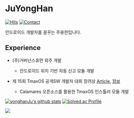 # JuYongHan

[![Hits](https://hits.seeyoufarm.com/api/count/incr/badge.svg?url=https%3A%2F%2Fgithub.com%2FyonghanJu&count_bg=%2379C83D&title_bg=%23555555&icon=&icon_color=%23E7E7E7&title=hits&edge_flat=false)](https://hits.seeyoufarm.com)
[![Contact](https://img.shields.io/badge/Contact-0FE4FF)](mailto:ju990828@naver.com)

안드로이드 개발자를 꿈꾸는 주용한입니다.


## Experience

- (주)거버넌스휴먼 외주 개발

     - 안드로이드 위치 기반 자동 신고 모듈 개발
 

- 제 15회 TmaxOS 공개SW 개발자 대회 장려상 [Article], [정보]

     - Calamares 오픈소스를 활용한 TmaxOS 인스톨러 모듈 개발

[![yonghanJu's github stats](https://github-readme-stats.vercel.app/api?username=yonghanJu&theme=algolia)](https://github.com/yonghanJu)
[![Solved.ac Profile](http://mazassumnida.wtf/api/generate_badge?boj=ju990828)](https://solved.ac/ju990828)

![](https://raw.githubusercontent.com/yonghanJu/yonghanJu/output/github-contribution-grid-snake.svg)

[Article]:https://m.post.naver.com/viewer/postView.naver?volumeNo=32557003&memberNo=33037825
[정보]:http://bypub.kr/ebook/oss2021-1/index.html#p=60
